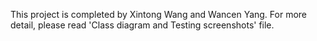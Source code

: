 This project is completed by Xintong Wang and Wancen Yang.
For more detail, please read 'Class diagram and Testing screenshots' file.
